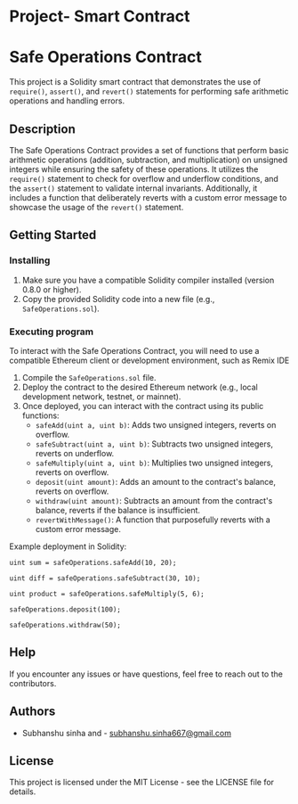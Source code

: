 # Project- Smart Contract

# Safe Operations Contract

This project is a Solidity smart contract that demonstrates the use of `require()`, `assert()`, and `revert()` statements for performing safe arithmetic operations and handling errors.

## Description

The Safe Operations Contract provides a set of functions that perform basic arithmetic operations (addition, subtraction, and multiplication) on unsigned integers while ensuring the safety of these operations. It utilizes the `require()` statement to check for overflow and underflow conditions, and the `assert()` statement to validate internal invariants. Additionally, it includes a function that deliberately reverts with a custom error message to showcase the usage of the `revert()` statement.

## Getting Started

### Installing

1. Make sure you have a compatible Solidity compiler installed (version 0.8.0 or higher).
2. Copy the provided Solidity code into a new file (e.g., `SafeOperations.sol`).

### Executing program

To interact with the Safe Operations Contract, you will need to use a compatible Ethereum client or development environment, such as Remix IDE

1. Compile the `SafeOperations.sol` file.
2. Deploy the contract to the desired Ethereum network (e.g., local development network, testnet, or mainnet).
3. Once deployed, you can interact with the contract using its public functions:
    - `safeAdd(uint a, uint b)`: Adds two unsigned integers, reverts on overflow.
    - `safeSubtract(uint a, uint b)`: Subtracts two unsigned integers, reverts on underflow.
    - `safeMultiply(uint a, uint b)`: Multiplies two unsigned integers, reverts on overflow.
    - `deposit(uint amount)`: Adds an amount to the contract's balance, reverts on overflow.
    - `withdraw(uint amount)`: Subtracts an amount from the contract's balance, reverts if the balance is insufficient.
    - `revertWithMessage()`: A function that purposefully reverts with a custom error message.


Example deployment in Solidity:

    uint sum = safeOperations.safeAdd(10, 20);
  
    uint diff = safeOperations.safeSubtract(30, 10);
  
    uint product = safeOperations.safeMultiply(5, 6);
  
    safeOperations.deposit(100);
  
    safeOperations.withdraw(50);

## Help

If you encounter any issues or have questions, feel free to reach out to the contributors.

## Authors

  - Subhanshu sinha and - subhanshu.sinha667@gmail.com 

## License

This project is licensed under the MIT License - see the LICENSE file for details.
